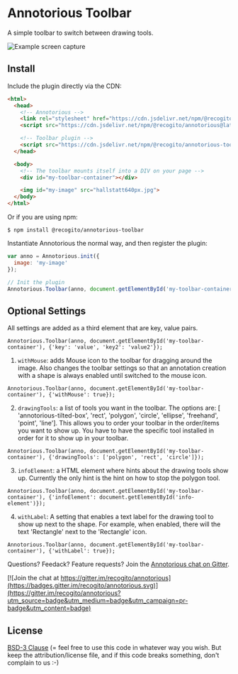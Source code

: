 # Annotorious Toolbar

A simple toolbar to switch between drawing tools.

![Example screen capture](screencap.gif)

## Install

Include the plugin directly via the CDN:

```html
<html>
  <head>
    <!-- Annotorious -->
    <link rel="stylesheet" href="https://cdn.jsdelivr.net/npm/@recogito/annotorious@latest/dist/annotorious.min.css">
    <script src="https://cdn.jsdelivr.net/npm/@recogito/annotorious@latest/dist/annotorious.min.js"></script>

    <!-- Toolbar plugin -->
    <script src="https://cdn.jsdelivr.net/npm/@recogito/annotorious-toolbar@latest/dist/annotorious-toolbar.min.js"></script>
  </head>

  <body>
    <!-- The toolbar mounts itself into a DIV on your page -->
    <div id="my-toolbar-container"></div>

    <img id="my-image" src="hallstatt640px.jpg">
  </body>
</html>
```

Or if you are using npm:

``` 
$ npm install @recogito/annotorious-toolbar
```

Instantiate Annotorious the normal way, and then register the plugin:

```js
var anno = Annotorious.init({
  image: 'my-image'
});

// Init the plugin
Annotorious.Toolbar(anno, document.getElementById('my-toolbar-container'));
```

## Optional Settings

All settings are added as a third element that are key, value pairs. 

```
Annotorious.Toolbar(anno, document.getElementById('my-toolbar-container'), {'key': 'value', 'key2': 'value2'});
```
1. `withMouse`: adds Mouse icon to the toolbar for dragging around the image. Also changes the toolbar settings so that an annotation creation with a shape is always enabled until switched to the mouse icon.

```
Annotorious.Toolbar(anno, document.getElementById('my-toolbar-container'), {'withMouse': true});
```

2. `drawingTools`: a list of tools you want in the toolbar. The options are: [ 'annotorious-tilted-box', 'rect', 'polygon', 'circle', 'ellipse', 'freehand', 'point', 'line']. This allows you to order your toolbar in the order/items you want to show up. You have to have the specific tool installed in order for it to show up in your toolbar.

```
Annotorious.Toolbar(anno, document.getElementById('my-toolbar-container'), {'drawingTools': ['polygon', 'rect', 'circle']});
```

3. `infoElement`: a HTML element where hints about the drawing tools show up. Currently the only hint is the hint on how to stop the polygon tool.

```
Annotorious.Toolbar(anno, document.getElementById('my-toolbar-container'), {'infoElement': document.getElementById('info-element')});
```

4. `withLabel`: A setting that enables a text label for the drawing tool to show up next to the shape. For example, when enabled, there will the text 'Rectangle' next to the 'Rectangle' icon.

```
Annotorious.Toolbar(anno, document.getElementById('my-toolbar-container'), {'withLabel': true});
```

Questions? Feedack? Feature requests? Join the [Annotorious chat on Gitter](https://gitter.im/recogito/annotorious).

[![Join the chat at https://gitter.im/recogito/annotorious](https://badges.gitter.im/recogito/annotorious.svg)](https://gitter.im/recogito/annotorious?utm_source=badge&utm_medium=badge&utm_campaign=pr-badge&utm_content=badge)

## License

[BSD-3 Clause](https://github.com/recogito/recogito-client-plugins/blob/main/packages/annotorious-tilted-box/LICENSE) (= feel 
free to use this code in whatever way you wish. But keep the attribution/license file, 
and if this code breaks something, don't complain to us :-)
